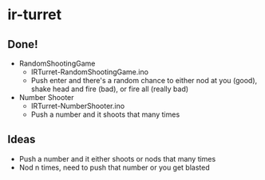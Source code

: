 # ir-turret

## Done!

* RandomShootingGame
    * IRTurret-RandomShootingGame.ino
    * Push enter and there's a random chance to either nod at you (good), shake head and fire (bad), or fire all (really bad)
* Number Shooter
    * IRTurret-NumberShooter.ino
    * Push a number and it shoots that many times

## Ideas

* Push a number and it either shoots or nods that many times
* Nod n times, need to push that number or you get blasted
